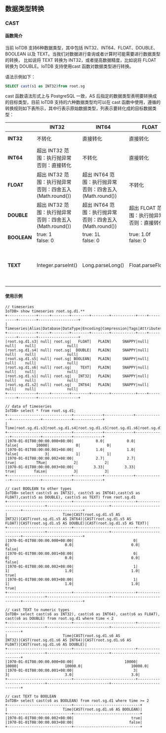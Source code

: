 <!--

    Licensed to the Apache Software Foundation (ASF) under one
    or more contributor license agreements.  See the NOTICE file
    distributed with this work for additional information
    regarding copyright ownership.  The ASF licenses this file
    to you under the Apache License, Version 2.0 (the
    "License"); you may not use this file except in compliance
    with the License.  You may obtain a copy of the License at
    
        http://www.apache.org/licenses/LICENSE-2.0
    
    Unless required by applicable law or agreed to in writing,
    software distributed under the License is distributed on an
    "AS IS" BASIS, WITHOUT WARRANTIES OR CONDITIONS OF ANY
    KIND, either express or implied.  See the License for the
    specific language governing permissions and limitations
    under the License.

-->

## 数据类型转换

### CAST

#### 函数简介

当前 IoTDB 支持6种数据类型，其中包括 INT32、INT64、FLOAT、DOUBLE、BOOLEAN 以及 TEXT。当我们对数据进行查询或者计算时可能需要进行数据类型的转换， 比如说将 TEXT 转换为 INT32，或者提高数据精度，比如说将 FLOAT 转换为 DOUBLE。IoTDB 支持使用cast 函数对数据类型进行转换。

语法示例如下：

```sql
SELECT cast(s1 as INT32)from root.sg
```

cast 函数语法形式上与 PostgreSQL 一致，AS 后指定的数据类型表明要转换成的目标类型，目前 IoTDB 支持的六种数据类型均可以在 cast 函数中使用，遵循的转换规则如下表所示，其中行表示原始数据类型，列表示要转化成的目标数据类型：

|             | **INT32**                                                    | **INT64**                                                    | **FLOAT**                                       | **DOUBLE**              | **BOOLEAN**                                                  | **TEXT**                         |
| ----------- | ------------------------------------------------------------ | ------------------------------------------------------------ | ----------------------------------------------- | ----------------------- | ------------------------------------------------------------ | -------------------------------- |
| **INT32**   | 不转化                                                       | 直接转化                                                     | 直接转化                                        | 直接转化                | !=0 : true<br />==0: false                                   | String.valueOf()                 |
| **INT64**   | 超出 INT32 范围：执行抛异常<br />否则：直接转化              | 不转化                                                       | 直接转化                                        | 直接转化                | !=0L : true<br />==0: false                                  | String.valueOf()                 |
| **FLOAT**   | 超出 INT32 范围：执行抛异常<br />否则：四舍五入(Math.round()) | 超出 INT64 范围：执行抛异常<br />否则：四舍五入(Math.round()) | 不转化                                          | 直接转化                | !=0.0f : true<br />==0: false                                | String.valueOf()                 |
| **DOUBLE**  | 超出 INT32 范围：执行抛异常<br />否则：四舍五入(Math.round()) | 超出 INT64 范围：执行抛异常<br />否则：四舍五入(Math.round()) | 超出 FLOAT 范围：执行抛异常<br />否则：直接转化 | 不转化                  | !=0.0 : true<br />==0: false                                 | String.valueOf()                 |
| **BOOLEAN** | true: 1<br />false: 0                                        | true: 1L<br />false: 0                                       | true: 1.0f<br />false: 0                        | true: 1.0<br />false: 0 | 不转化                                                       | true: "true"<br />false: "false" |
| **TEXT**    | Integer.parseInt()                                           | Long.parseLong()                                             | Float.parseFloat()                              | Double.parseDouble()    | text.toLowerCase =="true" : true<br />text.toLowerCase =="false" : false<br />其它情况：执行抛异常 | 不转化                           |

#### 使用示例

```
// timeseries
IoTDB> show timeseries root.sg.d1.**
+-------------+-----+--------+--------+--------+-----------+----+----------+--------+------------------+
|   Timeseries|Alias|Database|DataType|Encoding|Compression|Tags|Attributes|Deadband|DeadbandParameters|
+-------------+-----+--------+--------+--------+-----------+----+----------+--------+------------------+
|root.sg.d1.s3| null| root.sg|   FLOAT|   PLAIN|     SNAPPY|null|      null|    null|              null|
|root.sg.d1.s4| null| root.sg|  DOUBLE|   PLAIN|     SNAPPY|null|      null|    null|              null|
|root.sg.d1.s5| null| root.sg| BOOLEAN|   PLAIN|     SNAPPY|null|      null|    null|              null|
|root.sg.d1.s6| null| root.sg|    TEXT|   PLAIN|     SNAPPY|null|      null|    null|              null|
|root.sg.d1.s1| null| root.sg|   INT32|   PLAIN|     SNAPPY|null|      null|    null|              null|
|root.sg.d1.s2| null| root.sg|   INT64|   PLAIN|     SNAPPY|null|      null|    null|              null|
+-------------+-----+--------+--------+--------+-----------+----+----------+--------+------------------+

// data of timeseries
IoTDB> select * from root.sg.d1;
+-----------------------------+-------------+-------------+-------------+-------------+-------------+-------------+
|                         Time|root.sg.d1.s3|root.sg.d1.s4|root.sg.d1.s5|root.sg.d1.s6|root.sg.d1.s1|root.sg.d1.s2|
+-----------------------------+-------------+-------------+-------------+-------------+-------------+-------------+
|1970-01-01T08:00:00.000+08:00|          0.0|          0.0|        false|        10000|            0|            0|
|1970-01-01T08:00:00.001+08:00|          1.0|          1.0|        false|            3|            1|            1|
|1970-01-01T08:00:00.002+08:00|          2.7|          2.7|         true|         TRue|            2|            2|
|1970-01-01T08:00:00.003+08:00|         3.33|         3.33|         true|        faLse|            3|            3|
+-----------------------------+-------------+-------------+-------------+-------------+-------------+-------------+

// cast BOOLEAN to other types
IoTDB> select cast(s5 as INT32), cast(s5 as INT64),cast(s5 as FLOAT),cast(s5 as DOUBLE), cast(s5 as TEXT) from root.sg.d1
+-----------------------------+----------------------------+----------------------------+----------------------------+-----------------------------+---------------------------+
|                         Time|CAST(root.sg.d1.s5 AS INT32)|CAST(root.sg.d1.s5 AS INT64)|CAST(root.sg.d1.s5 AS FLOAT)|CAST(root.sg.d1.s5 AS DOUBLE)|CAST(root.sg.d1.s5 AS TEXT)|
+-----------------------------+----------------------------+----------------------------+----------------------------+-----------------------------+---------------------------+
|1970-01-01T08:00:00.000+08:00|                           0|                           0|                         0.0|                          0.0|                      false|
|1970-01-01T08:00:00.001+08:00|                           0|                           0|                         0.0|                          0.0|                      false|
|1970-01-01T08:00:00.002+08:00|                           1|                           1|                         1.0|                          1.0|                       true|
|1970-01-01T08:00:00.003+08:00|                           1|                           1|                         1.0|                          1.0|                       true|
+-----------------------------+----------------------------+----------------------------+----------------------------+-----------------------------+---------------------------+

// cast TEXT to numeric types
IoTDB> select cast(s6 as INT32), cast(s6 as INT64), cast(s6 as FLOAT), cast(s6 as DOUBLE) from root.sg.d1 where time < 2
+-----------------------------+----------------------------+----------------------------+----------------------------+-----------------------------+
|                         Time|CAST(root.sg.d1.s6 AS INT32)|CAST(root.sg.d1.s6 AS INT64)|CAST(root.sg.d1.s6 AS FLOAT)|CAST(root.sg.d1.s6 AS DOUBLE)|
+-----------------------------+----------------------------+----------------------------+----------------------------+-----------------------------+
|1970-01-01T08:00:00.000+08:00|                       10000|                       10000|                     10000.0|                      10000.0|
|1970-01-01T08:00:00.001+08:00|                           3|                           3|                         3.0|                          3.0|
+-----------------------------+----------------------------+----------------------------+----------------------------+-----------------------------+

// cast TEXT to BOOLEAN
IoTDB> select cast(s6 as BOOLEAN) from root.sg.d1 where time >= 2
+-----------------------------+------------------------------+
|                         Time|CAST(root.sg.d1.s6 AS BOOLEAN)|
+-----------------------------+------------------------------+
|1970-01-01T08:00:00.002+08:00|                          true|
|1970-01-01T08:00:00.003+08:00|                         false|
+-----------------------------+------------------------------+
```
